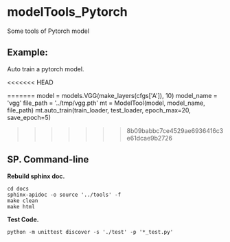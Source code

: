 # modelTools_Pytorch
Some tools of Pytorch model

## Example:

Auto train a pytorch model.

<<<<<<< HEAD

=======
    model = models.VGG(make_layers(cfgs['A']), 10)
    model_name = 'vgg'
    file_path = '../tmp/vgg.pth'
    mt = ModelTool(model, model_name, file_path)
    mt.auto_train(train_loader, test_loader, epoch_max=20, save_epoch=5)
>>>>>>> 8b09babbc7ce4529ae6936416c3e61dcae9b2726

## SP. Command-line

__Rebuild sphinx doc.__

    cd docs
    sphinx-apidoc -o source '../tools' -f
    make clean
    make html

__Test Code.__

    python -m unittest discover -s './test' -p '*_test.py'

